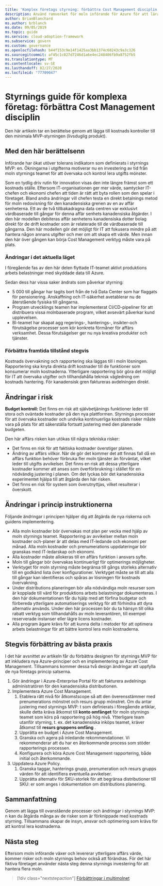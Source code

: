 ```yaml
---
title: 'Komplex företags styrning: förbättra Cost Management disciplin'
description: Använd ramverket för moln införande för Azure för att lära dig mer om att lägga till kostnads kontroller i en minimal och livskraftig styrnings produkt (MVP).
author: BrianBlanchard
ms.author: brblanch
ms.date: 09/05/2019
ms.topic: guide
ms.service: cloud-adoption-framework
ms.subservice: govern
ms.custom: governance
ms.openlocfilehash: b44f153c9e14f1425aa3bb1374c60243c9a3c326
ms.sourcegitcommit: af45c1c027d7246d1a6e4ec248406fb9a8752fb5
ms.translationtype: MT
ms.contentlocale: sv-SE
ms.lasthandoff: 02/27/2020
ms.locfileid: "77709047"
---
```

# <a name="governance-guide-for-complex-enterprises-improve-the-cost-management-discipline"></a>Styrnings guide för komplexa företag: förbättra Cost Management disciplin

Den här artikeln tar en berättelse genom att lägga till kostnads kontroller till den minimala MVP-styrningen (livsduglig produkt).

## <a name="advancing-the-narrative"></a>Med den här berättelsenn

Införande har ökat utöver tolerans indikatorn som definierats i styrnings MVP: en. Ökningarna i utgifterna motiverar nu en investering av tid från moln styrnings teamet för att övervaka och kontrol lera utgifts mönster.

Som en tydlig driv rutin för innovation visas den inte längre främst som ett kostnads ställe. Eftersom IT-organisationen ger mer värde, samtycker IT-chefen och ekonomi chefen att tiden är rätt att byta rollen som den spelar i företaget. Bland andra ändringar vill chefen testa en direkt betalnings metod för moln redovisning för den kanadensiska grenen av en av affär senheterna. Ett av de två tillbakadragna data centren var exklusivt värdbaserade till gångar för denna affär senhets kanadensiska åtgärder. I den här modellen debiteras affär senhetens kanadensiska dotter bolag direkt för de drift kostnader som är relaterade till de värdbaserade till gångarna. Den här modellen gör det möjligt för IT att fokusera mindre på att hantera någon annans utgifter och mer om att skapa ett värde. Men innan den här över gången kan börja Cost Management verktyg måste vara på plats.

### <a name="changes-in-the-current-state"></a>Ändringar i det aktuella läget

I föregående fas av den här delen flyttade IT-teamet aktivt produktions arbets belastningar med skyddade data till Azure.

Sedan dess har vissa saker ändrats som påverkar styrning:

- 5 000 till gångar har tagits bort från de två Data Center som har flaggats för pensionering. Anskaffning och IT-säkerhet avetablerar nu de återstående fysiska till gångarna.
- Program utvecklings teamen har implementerat CI/CD-pipeliner för att distribuera vissa molnbaserade program, vilket avsevärt påverkar kund upplevelsen.
- BI-teamet har skapat agg regerings-, hanterings-, insikter-och förutsägelse processer som kör konkreta förmåner för affärs verksamhet. Dessa förutsägelser ger nu nya kreativa produkter och tjänster.

### <a name="incrementally-improve-the-future-state"></a>Förbättra framtida tillstånd stegvis

Kostnads övervakning och rapportering ska läggas till i moln lösningen. Rapportering ska knyta direkta drift kostnader till de funktioner som konsumerar moln kostnaderna. Ytterligare rapportering bör göra det möjligt för IT att övervaka utgifter och tillhandahålla teknisk vägledning om kostnads hantering. För kanadensisk gren faktureras avdelningen direkt.

## <a name="changes-in-risk"></a>Ändringar i risk

**Budget kontroll:** Det finns en risk att självbetjänings funktioner leder till stora och oväntade kostnader på den nya plattformen. Styrnings processer för att övervaka kostnader och undvika kontinuerliga kostnads risker måste vara på plats för att säkerställa fortsatt justering med den planerade budgeten.

Den här affärs risken kan utökas till några tekniska risker:

- Det finns en risk för att faktiska kostnader överstiger planen.
- Ändring av affärs villkor. När de gör det kommer det att finnas fall då en affärs funktion behöver förbruka fler moln tjänster än förväntat, vilket leder till utgifts avvikelser. Det finns en risk att dessa ytterligare kostnader kommer att anses som överförbrukning i stället för en nödvändig justering i planen. Om det lyckas bör det kanadensiska experimentet hjälpa till att åtgärda den här risken.
- Det finns en risk för system som överutnyttjas, vilket resulterar i överskott.

## <a name="changes-to-the-policy-statements"></a>Ändringar i princip instruktionerna

Följande ändringar i principen hjälper dig att åtgärda de nya riskerna och guidens implementering.

- Alla moln kostnader bör övervakas mot plan per vecka med hjälp av moln styrnings teamet. Rapportering av avvikelser mellan moln kostnader och-planer är att delas med IT-ledande och ekonomi per månad. Alla moln kostnader och prenumerations uppdateringar bör granskas med IT-ledarskap och ekonomi.
- Alla kostnader måste allokeras till en affärs funktion i ansvars syfte.
- Moln till gångar bör övervakas kontinuerligt för optimerings möjligheter.
- Verktyget för moln styrning måste begränsa till gångs storleks alternativ till en godkänd lista över konfigurationer. Verktyget måste se till att alla till gångar kan identifieras och spåras av lösningen för kostnads övervakning.
- Under distributions planeringen bör alla nödvändiga moln resurser som är kopplade till värd för produktions arbets belastningar dokumenteras. I den här dokumentationen får du hjälp med att förfina budgetar och förbereda ytterligare automatiserings verktyg för att förhindra att dyra alternativ används. Under den här processen bör du ta hänsyn till olika rabatt verktyg som tillhandahålls av moln leverantören, till exempel reserverade instanser eller lägre licens kostnader.
- Alla program ägare krävs för att kunna delta i metoder för att optimera arbets belastningar för att bättre kontrol lera moln kostnaderna.

## <a name="incremental-improvement-of-the-best-practices"></a>Stegvis förbättring av bästa praxis

I det här avsnittet av artikeln får du förbättra designen för styrnings MVP för att inkludera nya Azure-principer och en implementering av Azure Cost Management. Tillsammans kommer dessa två design ändringar att uppfylla de nya företags princip satserna.

1. Gör ändringar i Azure-Enterprise Portal för att fakturera avdelnings administratören för den kanadensiska distributionen.
2. Implementera Azure Cost Management.
    1. Etablera rätt nivå för åtkomstscope så att den överensstämmer med prenumerations mönstret och resurs grupp mönstret. Om du antar justering med styrnings MVP: t som definierats i föregående artiklar, skulle detta kräva åtkomst till **konto omfånget** för moln styrnings teamet som körs på rapportering på hög nivå. Ytterligare team utanför styrning, t. ex. det kanadensiska inköps teamet, kräver åtkomst till **resurs gruppens omfång** .
    2. Upprätta en budget i Azure Cost Management.
    3. Granska och agera på inledande rekommendationer. Vi rekommenderar att du har en återkommande process som stöder rapporterings processen.
    4. Konfigurera och köra Azure Cost Management rapportering, både initial och återkommande.
3. Uppdatera Azure Policy.
    1. Granska taggar, hanterings grupp, prenumeration och resurs grupps värden för att identifiera eventuella avvikelser.
    2. Upprätta alternativ för SKU-storlek för att begränsa distributioner till SKU: er som anges i dokumentation om distributions planering.

## <a name="conclusion"></a>Sammanfattning

Genom att lägga till ovanstående processer och ändringar i styrnings MVP: n kan du åtgärda många av de risker som är förknippade med kostnads styrning. Tillsammans skapar de insyn, ansvar och optimering som krävs för att kontrol lera kostnaderna.

## <a name="next-steps"></a>Nästa steg

Eftersom moln införande växer och levererar ytterligare affärs värde, kommer risker och moln styrnings behov också att förändras. För det här fiktiva företaget använder nästa steg denna styrnings investering för att hantera flera moln.

> [!div class="nextstepaction"]
> [Förbättringar i multimolnet](./multicloud-improvement.md)
